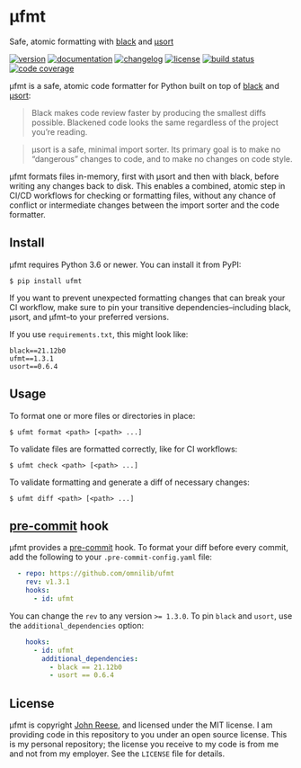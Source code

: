 # µfmt

Safe, atomic formatting with [black][] and [µsort][]

[![version](https://img.shields.io/pypi/v/ufmt.svg)](https://pypi.org/project/ufmt)
[![documentation](https://readthedocs.org/projects/ufmt/badge/?version=latest)](https://ufmt.omnilib.dev)
[![changelog](https://img.shields.io/badge/change-log-blue)](https://ufmt.omnilib.dev/en/latest/changelog.html)
[![license](https://img.shields.io/pypi/l/ufmt.svg)](https://github.com/omnilib/ufmt/blob/master/LICENSE)
[![build status](https://github.com/omnilib/ufmt/workflows/Build/badge.svg)](https://github.com/omnilib/ufmt/actions)
[![code coverage](https://img.shields.io/codecov/c/gh/omnilib/ufmt)](https://codecov.io/gh/omnilib/ufmt)

µfmt is a safe, atomic code formatter for Python built on top of [black] and [µsort]:

> Black makes code review faster by producing the smallest diffs possible. Blackened code looks the same regardless of the project you’re reading.

> μsort is a safe, minimal import sorter. Its primary goal is to make no “dangerous” changes to code, and to make no changes on code style.

µfmt formats files in-memory, first with µsort and then with black, before writing any
changes back to disk. This enables a combined, atomic step in CI/CD workflows for
checking or formatting files, without any chance of conflict or intermediate changes
between the import sorter and the code formatter.


Install
-------

µfmt requires Python 3.6 or newer. You can install it from PyPI:

```shell-session
$ pip install ufmt
```

If you want to prevent unexpected formatting changes that can break your CI workflow,
make sure to pin your transitive dependencies–including black, µsort, and µfmt–to your
preferred versions.

If you use `requirements.txt`, this might look like:

```text
black==21.12b0
ufmt==1.3.1
usort==0.6.4
```


Usage
-----

To format one or more files or directories in place:

```shell-session
$ ufmt format <path> [<path> ...]
```

To validate files are formatted correctly, like for CI workflows:

```shell-session
$ ufmt check <path> [<path> ...]
```

To validate formatting and generate a diff of necessary changes:

```shell-session
$ ufmt diff <path> [<path> ...]
```


[pre-commit] hook
-----------------

µfmt provides a [pre-commit] hook. To format your diff before 
every commit, add the following to your `.pre-commit-config.yaml` file:

```yaml
  - repo: https://github.com/omnilib/ufmt
    rev: v1.3.1
    hooks:
      - id: ufmt
```

You can change the `rev` to any version `>= 1.3.0`. To pin `black` and `usort`, use the 
`additional_dependencies` option:

```yaml
    hooks: 
      - id: ufmt 
        additional_dependencies: 
          - black == 21.12b0
          - usort == 0.6.4
```


License
-------

µfmt is copyright [John Reese](https://jreese.sh), and licensed under
the MIT license.  I am providing code in this repository to you under an open
source license.  This is my personal repository; the license you receive to
my code is from me and not from my employer. See the `LICENSE` file for details.


[black]: https://black.readthedocs.io
[µsort]: https://usort.readthedocs.io
[pre-commit]: https://pre-commit.com
